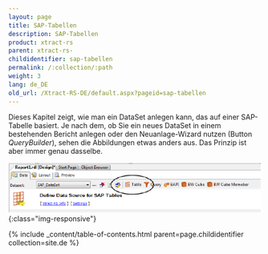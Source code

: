 ```yaml
---
layout: page
title: SAP-Tabellen
description: SAP-Tabellen
product: xtract-rs
parent: xtract-rs-
childidentifier: sap-tabellen
permalink: /:collection/:path
weight: 3
lang: de_DE
old_url: /Xtract-RS-DE/default.aspx?pageid=sap-tabellen
---
```


Dieses Kapitel zeigt, wie man ein DataSet anlegen kann, das auf einer SAP-Tabelle basiert. Je nach dem, ob Sie ein neues DataSet in einem bestehenden Bericht anlegen oder den Neuanlage-Wizard nutzen (Button *QueryBuilder*), sehen die Abbildungen etwas anders aus. Das Prinzip ist aber immer genau dasselbe.

![Table](/img/content/Table.png){:class="img-responsive"}

{% include _content/table-of-contents.html parent=page.childidentifier collection=site.de %}